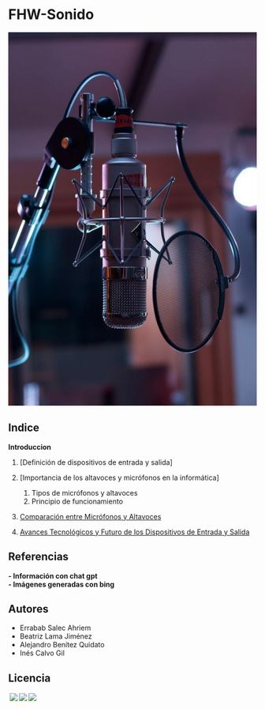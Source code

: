 # FHW-Sonido
![portada](img/portada.jpeg)

## Indice
 **Introduccion**
   1. [Definición de dispositivos de entrada y salida] 
   2. [Importancia de los altavoces y micrófonos en la informática] <!-- HACER QUE PARTICIPEN-->
      1. Tipos de micrófonos y altavoces
      2. Principio de funcionamiento
   3. [Comparación entre Micrófonos y Altavoces](3.md)
    
   4. [Avances Tecnológicos y Futuro de los Dispositivos de Entrada y Salida](4.md)


 

## Referencias
   **- Información con chat gpt** <br>
   **- Imágenes generadas con bing**
## Autores 

  * Errabab Salec Ahriem
  * Beatriz Lama Jiménez 
  *  Alejandro Benítez Quidato
  * Inés Calvo Gil 
## Licencia
<p xmlns:cc="http://creativecommons.org/ns#" > <a href="http://creativecommons.org/licenses/by-nc/4.0/?ref=chooser-v1" target="_blank" rel="license noopener noreferrer" style="display:inline-block;"><img style="height:22px!important;margin-left:3px;vertical-align:text-bottom;" src="https://mirrors.creativecommons.org/presskit/icons/cc.svg?ref=chooser-v1"><img style="height:22px!important;margin-left:3px;vertical-align:text-bottom;" src="https://mirrors.creativecommons.org/presskit/icons/by.svg?ref=chooser-v1"><img style="height:22px!important;margin-left:3px;vertical-align:text-bottom;" src="https://mirrors.creativecommons.org/presskit/icons/nc.svg?ref=chooser-v1"></a></p>
